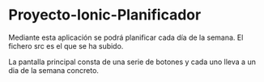 # Proyecto-Ionic-Planificador
Mediante esta aplicación se podrá planificar cada día de la semana.
El fichero src es el que se ha subido. 

La pantalla principal consta de una serie de botones y cada uno lleva a un dia de la semana concreto.
